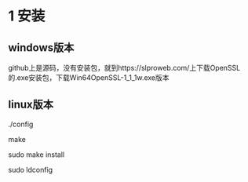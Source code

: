 # 1 安装

## windows版本

github上是源码，没有安装包，就到https://slproweb.com/上下载OpenSSL的.exe安装包，下载Win64OpenSSL-1_1_1w.exe版本



## linux版本

./config

make

sudo make install

sudo ldconfig